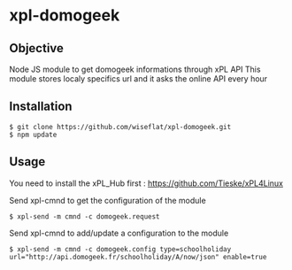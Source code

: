 # xpl-domogeek

## Objective

Node JS module to get domogeek informations through xPL API
This module stores localy specifics url and it asks the online API every hour

## Installation

    $ git clone https://github.com/wiseflat/xpl-domogeek.git
    $ npm update

## Usage

You need to install the xPL_Hub first : https://github.com/Tieske/xPL4Linux

Send xpl-cmnd to get the configuration of the module

    $ xpl-send -m cmnd -c domogeek.request

Send xpl-cmnd to add/update a configuration to the module

    $ xpl-send -m cmnd -c domogeek.config type=schoolholiday url="http://api.domogeek.fr/schoolholiday/A/now/json" enable=true
